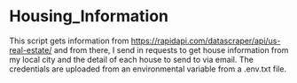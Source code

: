# Housing_Information
This script gets information from https://rapidapi.com/datascraper/api/us-real-estate/ and from there, I send in requests to get house information from my local city and the detail of each house to send to via email. The credentials are uploaded from an environmental variable from a .env.txt file.
